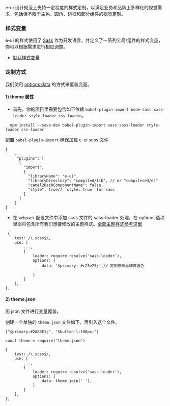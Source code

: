e-ui 设计规范上支持一定程度的样式定制，以满足业务和品牌上多样化的视觉需求，包括但不限于主色、圆角、边框和部分组件的视觉定制。

### 样式变量

e-ui 的样式使用了 [Sass](https://sass-lang.com/) 作为开发语言，并定义了一系列全局/组件的样式变量，你可以根据需求进行相应调整。

-   [默认样式变量](https://github.com/jdthfe/eui/blob/master/src/style/variables.scss)

### 定制方式

我们使用 [options data](https://sass-lang.com/documentation/variables#default-values) 的方式来覆盖变量。

#### 1) theme 属性

-   首先，你的项目里需要包含如下依赖 `babel-plugin-import node-sass sass-loader style-loader css-loader`。

```
  npm install --save-dev babel-plugin-import sass sass-loader style-loader css-loader
```

配置 `babel-plugin-import` 确保加载 e-ui scss 文件

```tsx
{
    ...
     "plugins": [
      [
        "import",
        {
          "libraryName": "e-ui",
          "libraryDirectory": "compiled/lib", // or "compilesed/es"
          "camel2DashComponentName": false,
          "style": true// `style: true` for sass
        }
      ]
    ]
}
```

-   在 `webpack` 配置文件中添加 scss 文件的 sass-loader 处理，在 options 选项里面将包含所有我们想要修改的主题样式。[全部主题样式参考这里](https://github.com/jdthfe/eui/blob/master/src/style/variables.scss)

```tsx
 {
    test: /\.scss$/,
    use: [
        ...,
        {
            loader: require.resolve('sass-loader'),
            options: {
                data: '$primary: #c23e25;',// 定制修改品牌首选色

            }
        }
    ],
},
```

#### 2) theme.json

用 json 文件进行变量覆盖。

创建一个单独的 `theme.json` 文件如下，再引入这个文件。

`["$primary:#2A83E1;", "$button-l:100px;"]`

```tsx
const theme = require('theme.json')

{
    test: /\.scss$/,
    use: [
        ...,
        {
            loader: require.resolve('sass-loader'),
            options: {
                data: theme.join(' '),
            }
        }
    ],
},
```
